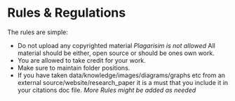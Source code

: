# Rules & Regulations

The rules are simple:
- Do not upload any copyrighted material *Plagarisim is not allowed* All material should be either, open source or should be ones own work.
- You are allowed to take credit for your work.
- Make sure to maintain folder positions.
- If you have taken data/knowledge/images/diagrams/graphs etc from an external source/website/research_paper it is a must that you include it in your citations doc file.
*More Rules might be added as needed*



